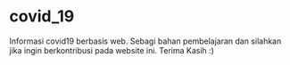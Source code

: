 # covid_19
Informasi covid19 berbasis web. Sebagi bahan pembelajaran dan silahkan jika ingin berkontribusi pada website ini. Terima Kasih :)
